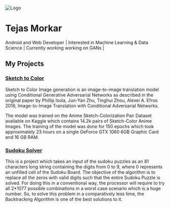 ![Logo](https://avatars3.githubusercontent.com/u/35477326?s=460&u=c1368375704aa1115ed95c49847fb6bc38e343d1&v=4)

# Tejas Morkar

Android and Web Developer | Interested in Machine Learning & Data Science | Currently working working on GANs |

## My Projects

### [Sketch to Color](./sketch-to-color) 

Sketch to Color Image generation is an image-to-image translation model using Conditional Generative Adversarial Networks as described in the original paper by Phillip Isola, Jun-Yan Zhu, Tinghui Zhou, Alexei A. Efros 2016, Image-to-Image Translation with Conditional Adversarial Networks.

The model was trained on the Anime Sketch-Colorization Pair Dataset available on Kaggle which contains 14.2k pairs of Sketch-Color Anime Images. The training of the model was done for 150 epochs which took approximately 23 hours on a single GeForce GTX 1060 6GB Graphic Card and 16 GB RAM.

### [Sudoku Solver](./sudoku-solver)

This is a project which takes an input of the sudoku puzzles as an 81 characters long string containing the digits from 0 to 9, where 0 represents an unfilled cell of the Sudoku Board. The objective of the algorithm is to replace all the zeros with valid digits such that the entire Sudoku Puzzle is solved. For doing this in a conventional way, the processor will require to try all 2*1077 possible combinations in a worst case scenario which is a huge number. So, to solve this problem in a comparatively less time, the Backtracking Algorithm is one of the best solutions to it.
